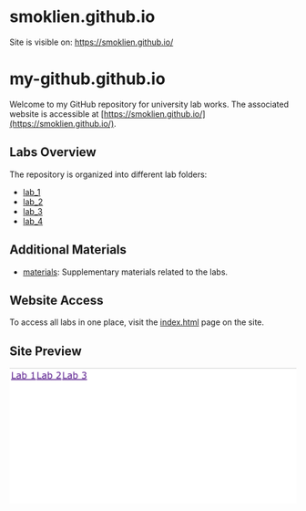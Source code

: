 # smoklien.github.io

Site is visible on: https://smoklien.github.io/

# my-github.github.io

Welcome to my GitHub repository for university lab works. The associated website is accessible at [https://smoklien.github.io/](https://smoklien.github.io/).

## Labs Overview

The repository is organized into different lab folders:

- [lab_1](lab_1/)
- [lab_2](lab_2/)
- [lab_3](lab_3/)
- [lab_4](lab_4/)

## Additional Materials

- [materials](materials/): Supplementary materials related to the labs.

## Website Access

To access all labs in one place, visit the [index.html](index.html) page on the site.

## Site Preview

![Site Preview](./index_preview.png)
